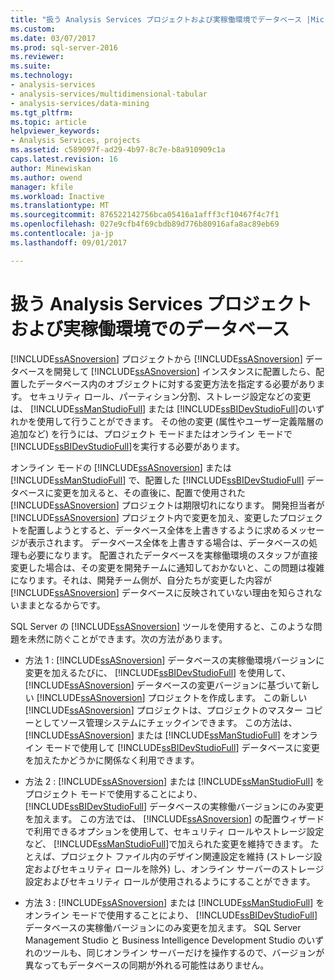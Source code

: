 ```yaml
---
title: "扱う Analysis Services プロジェクトおよび実稼働環境でデータベース |Microsoft ドキュメント"
ms.custom: 
ms.date: 03/07/2017
ms.prod: sql-server-2016
ms.reviewer: 
ms.suite: 
ms.technology:
- analysis-services
- analysis-services/multidimensional-tabular
- analysis-services/data-mining
ms.tgt_pltfrm: 
ms.topic: article
helpviewer_keywords:
- Analysis Services, projects
ms.assetid: c589097f-ad29-4b97-8c7e-b8a910909c1a
caps.latest.revision: 16
author: Minewiskan
ms.author: owend
manager: kfile
ms.workload: Inactive
ms.translationtype: MT
ms.sourcegitcommit: 876522142756bca05416a1afff3cf10467f4c7f1
ms.openlocfilehash: 027e9cfb4f69cbdb89d776b80916afa8ac89eb69
ms.contentlocale: ja-jp
ms.lasthandoff: 09/01/2017

---
```

# <a name="work-with-analysis-services-projects-and-databases-in-production"></a>扱う Analysis Services プロジェクトおよび実稼働環境でのデータベース
  [!INCLUDE[ssASnoversion](../../includes/ssasnoversion-md.md)] プロジェクトから [!INCLUDE[ssASnoversion](../../includes/ssasnoversion-md.md)] データベースを開発して [!INCLUDE[ssASnoversion](../../includes/ssasnoversion-md.md)] インスタンスに配置したら、配置したデータベース内のオブジェクトに対する変更方法を指定する必要があります。 セキュリティ ロール、パーティション分割、ストレージ設定などの変更は、 [!INCLUDE[ssManStudioFull](../../includes/ssmanstudiofull-md.md)] または [!INCLUDE[ssBIDevStudioFull](../../includes/ssbidevstudiofull-md.md)]のいずれかを使用して行うことができます。 その他の変更 (属性やユーザー定義階層の追加など) を行うには、プロジェクト モードまたはオンライン モードで [!INCLUDE[ssBIDevStudioFull](../../includes/ssbidevstudiofull-md.md)]を実行する必要があります。  
  
 オンライン モードの [!INCLUDE[ssASnoversion](../../includes/ssasnoversion-md.md)] または [!INCLUDE[ssManStudioFull](../../includes/ssmanstudiofull-md.md)] で、配置した [!INCLUDE[ssBIDevStudioFull](../../includes/ssbidevstudiofull-md.md)] データベースに変更を加えると、その直後に、配置で使用された [!INCLUDE[ssASnoversion](../../includes/ssasnoversion-md.md)] プロジェクトは期限切れになります。 開発担当者が [!INCLUDE[ssASnoversion](../../includes/ssasnoversion-md.md)] プロジェクト内で変更を加え、変更したプロジェクトを配置しようとすると、データベース全体を上書きするように求めるメッセージが表示されます。 データベース全体を上書きする場合は、データベースの処理も必要になります。 配置されたデータベースを実稼働環境のスタッフが直接変更した場合は、その変更を開発チームに通知しておかないと、この問題は複雑になります。それは、開発チーム側が、自分たちが変更した内容が [!INCLUDE[ssASnoversion](../../includes/ssasnoversion-md.md)] データベースに反映されていない理由を知らされないままとなるからです。  
  
 SQL Server の [!INCLUDE[ssASnoversion](../../includes/ssasnoversion-md.md)] ツールを使用すると、このような問題を未然に防ぐことができます。次の方法があります。  
  
-   方法 1 : [!INCLUDE[ssASnoversion](../../includes/ssasnoversion-md.md)] データベースの実稼働環境バージョンに変更を加えるたびに、 [!INCLUDE[ssBIDevStudioFull](../../includes/ssbidevstudiofull-md.md)] を使用して、 [!INCLUDE[ssASnoversion](../../includes/ssasnoversion-md.md)] データベースの変更バージョンに基づいて新しい [!INCLUDE[ssASnoversion](../../includes/ssasnoversion-md.md)] プロジェクトを作成します。 この新しい [!INCLUDE[ssASnoversion](../../includes/ssasnoversion-md.md)] プロジェクトは、プロジェクトのマスター コピーとしてソース管理システムにチェックインできます。 この方法は、 [!INCLUDE[ssASnoversion](../../includes/ssasnoversion-md.md)] または [!INCLUDE[ssManStudioFull](../../includes/ssmanstudiofull-md.md)] をオンライン モードで使用して [!INCLUDE[ssBIDevStudioFull](../../includes/ssbidevstudiofull-md.md)] データベースに変更を加えたかどうかに関係なく利用できます。  
  
-   方法 2 : [!INCLUDE[ssASnoversion](../../includes/ssasnoversion-md.md)] または [!INCLUDE[ssManStudioFull](../../includes/ssmanstudiofull-md.md)] をプロジェクト モードで使用することにより、 [!INCLUDE[ssBIDevStudioFull](../../includes/ssbidevstudiofull-md.md)] データベースの実稼働バージョンにのみ変更を加えます。 この方法では、 [!INCLUDE[ssASnoversion](../../includes/ssasnoversion-md.md)] の配置ウィザードで利用できるオプションを使用して、セキュリティ ロールやストレージ設定など、 [!INCLUDE[ssManStudioFull](../../includes/ssmanstudiofull-md.md)]で加えられた変更を維持できます。 たとえば、プロジェクト ファイル内のデザイン関連設定を維持 (ストレージ設定およびセキュリティ ロールを除外) し、オンライン サーバーのストレージ設定およびセキュリティ ロールが使用されるようにすることができます。  
  
-   方法 3 : [!INCLUDE[ssASnoversion](../../includes/ssasnoversion-md.md)] または [!INCLUDE[ssManStudioFull](../../includes/ssmanstudiofull-md.md)] をオンライン モードで使用することにより、 [!INCLUDE[ssBIDevStudioFull](../../includes/ssbidevstudiofull-md.md)] データベースの実稼働バージョンにのみ変更を加えます。 SQL Server Management Studio と Business Intelligence Development Studio のいずれのツールも、同じオンライン サーバーだけを操作するので、バージョンが異なってもデータベースの同期が外れる可能性はありません。  
  
  

